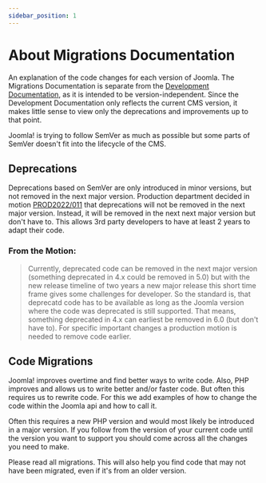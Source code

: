 ```yaml
---
sidebar_position: 1
---
```


About Migrations Documentation
==============================

An explanation of the code changes for each version of Joomla.
The Migrations Documentation is separate from the [Development Documentation](../docs/next), as it is intended to be version-independent.
Since the Development Documentation only reflects the current CMS version, it makes little sense to view only the deprecations and improvements up to that point.

Joomla! is trying to follow SemVer as much as possible but some parts of SemVer doesn't fit into the lifecycle of the CMS.

## Deprecations

Deprecations based on SemVer are only introduced in minor versions, but not removed in the next major version.
Production department decided in motion [PROD2022/011](https://volunteers.joomla.org/departments/production/reports/1793-production-dept-meeting-minutes-august-23-2022)
that deprecations will not be removed in the next major version. Instead, it will be removed in the next next major version
but don't have to. This allows 3rd party developers to have at least 2 years to adapt their code.

### From the Motion:

> Currently, deprecated code can be removed in the next major version (something deprecated in 4.x could be removed in 5.0) 
> but with the new release timeline of two years a new major release this short time frame gives some challenges for developer. 
> So the standard is, that deprecatd code has to be available as long as the Joomla version where the code was deprecated is still supported. 
> That means, something deprecated in 4.x can earliest be removed in 6.0 (but don't have to). For specific important changes 
> a production motion is needed to remove code earlier.

## Code Migrations

Joomla! improves overtime and find better ways to write code. Also, PHP improves and allows us to write better and/or faster code.
But often this requires us to rewrite code. For this we add examples of how to change the code within the Joomla api and how to call it.

Often this requires a new PHP version and would most likely be introduced in a major version. If you follow from the version 
of your current code until the version you want to support you should come across all the changes you need to make.

Please read all migrations. This will also help you find code that may not have been migrated, even if it's from an older version.
